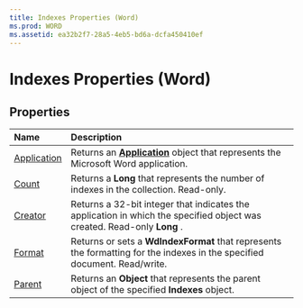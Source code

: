 ```yaml
---
title: Indexes Properties (Word)
ms.prod: WORD
ms.assetid: ea32b2f7-28a5-4eb5-bd6a-dcfa450410ef
---
```



# Indexes Properties (Word)

## Properties



|**Name**|**Description**|
|:-----|:-----|
|[Application](indexes-application-property-word.md)|Returns an  **[Application](application-object-word.md)** object that represents the Microsoft Word application.|
|[Count](indexes-count-property-word.md)|Returns a  **Long** that represents the number of indexes in the collection. Read-only.|
|[Creator](indexes-creator-property-word.md)|Returns a 32-bit integer that indicates the application in which the specified object was created. Read-only  **Long** .|
|[Format](indexes-format-property-word.md)|Returns or sets a  **WdIndexFormat** that represents the formatting for the indexes in the specified document. Read/write.|
|[Parent](indexes-parent-property-word.md)|Returns an  **Object** that represents the parent object of the specified **Indexes** object.|

